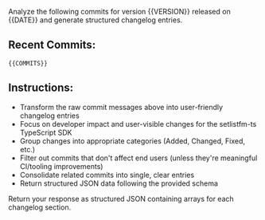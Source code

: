 Analyze the following commits for version {{VERSION}} released on {{DATE}} and generate structured changelog entries.

## Recent Commits:

```
{{COMMITS}}
```

## Instructions:

- Transform the raw commit messages above into user-friendly changelog entries
- Focus on developer impact and user-visible changes for the setlistfm-ts TypeScript SDK
- Group changes into appropriate categories (Added, Changed, Fixed, etc.)
- Filter out commits that don't affect end users (unless they're meaningful CI/tooling improvements)
- Consolidate related commits into single, clear entries
- Return structured JSON data following the provided schema

Return your response as structured JSON containing arrays for each changelog section.
